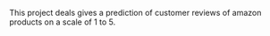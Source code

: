 This project deals gives a prediction of customer reviews of amazon products on a scale of 1 to 5. 
